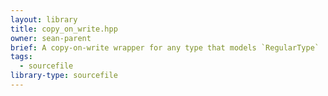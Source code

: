 ```yaml
---
layout: library
title: copy_on_write.hpp
owner: sean-parent
brief: A copy-on-write wrapper for any type that models `RegularType`
tags:
  - sourcefile
library-type: sourcefile
---
```


